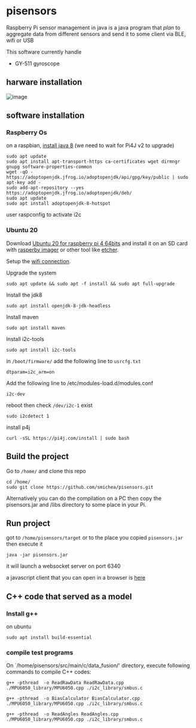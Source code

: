 # pisensors
Raspberry Pi sensor management in java
is a java program that *plan* to aggregate data from different sensors and send it to some client via BLE, wifi or USB

This software currently handle
* GY-511 gyroscope

## harware installation

![image](https://user-images.githubusercontent.com/16659140/95651679-9b751c80-0b1e-11eb-9ac0-be16d9dfb82e.png)

## software installation

### Raspberry Os
on a raspbian, [install java 8](https://linuxize.com/post/install-java-on-debian-10/) (we need to wait for Pi4J v2 to upgrade) 

```
sudo apt update
sudo apt install apt-transport-https ca-certificates wget dirmngr gnupg software-properties-common
wget -qO - https://adoptopenjdk.jfrog.io/adoptopenjdk/api/gpg/key/public | sudo apt-key add -
sudo add-apt-repository --yes https://adoptopenjdk.jfrog.io/adoptopenjdk/deb/
sudo apt update
sudo apt install adoptopenjdk-8-hotspot
```
user raspconfig to activate i2c

### Ubuntu 20
Download [Ubuntu 20 for raspberry pi 4 64bits](https://ubuntu.com/download/raspberry-pi)
and install it on an SD card with [rasperby imager](https://www.raspberrypi.org/downloads/) or other tool like [etcher](https://www.balena.io/etcher/).

Setup the [wifi connection](https://medium.com/@huobur/how-to-setup-wifi-on-raspberry-pi-4-with-ubuntu-20-04-lts-64-bit-arm-server-ceb02303e49b).

Upgrade the system
```
sudo apt update && sudo apt -f install && sudo apt full-upgrade
```

Install the jdk8
```
sudo apt install openjdk-8-jdk-headless
```

Install maven
```
sudo apt install maven
```

Install i2c-tools
```
sudo apt install i2c-tools
```

in `/boot/firmware/` add the following line to `usrcfg.txt`
```
dtparam=i2c_arm=on
```

Add the following line to /etc/modules-load.d/modules.conf
```
i2c-dev
```

reboot then check `/dev/i2c-1` exist
```
sudo i2cdetect 1
```

install p4j
```
curl -sSL https://pi4j.com/install | sudo bash
```

## Build the project

Go to `/home/` and clone this repo
```
cd /home/
sudo git clone https://github.com/smichea/pisensors.git
```
Alternatively you can do the compilation on a PC then copy the pisensors.jar and /libs directory to some place in your Pi.


## Run project
got to `/home/pisensors/target` or to the place you copied `pisensors.jar` then execute it
```
java -jar pisensors.jar
```

it will launch a websocket server on port 6340

a javascript client that you can open in a browser is [here](https://github.com/smichea/pisensors/tree/master/src/main/js)



## C++ code that served as a model 

### Install g++

on ubuntu
```
sudo apt install build-essential
````

### compile test programs
On `/home/pisensors/src/main/c/data_fusion/' directory, execute following commands to compile C++ codes:

```
g++ -pthread  -o ReadRawData ReadRawData.cpp ./MPU6050_library/MPU6050.cpp ./i2c_library/smbus.c
```

```
g++ -pthread  -o BiasCalculator BiasCalculator.cpp ./MPU6050_library/MPU6050.cpp ./i2c_library/smbus.c
```

```
g++ -pthread  -o ReadAngles ReadAngles.cpp ./MPU6050_library/MPU6050.cpp ./i2c_library/smbus.c
```



